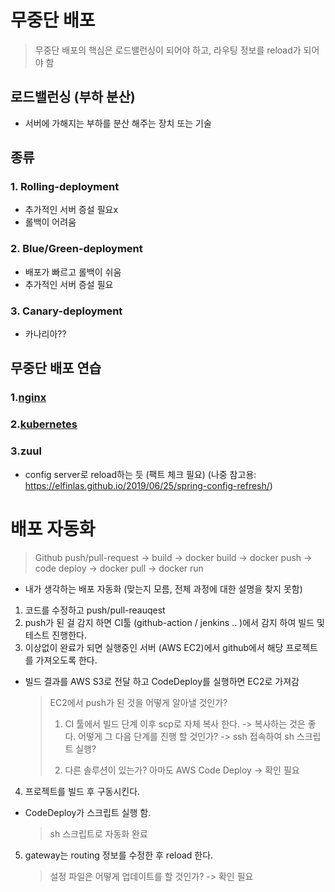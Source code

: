 # 무중단 배포
> 무중단 배포의 핵심은 로드밸런싱이 되어야 하고, 라우팅 정보를 reload가 되어야 함

## 로드밸런싱 (부하 분산)
- 서버에 가해지는 부하를 분산 해주는 장치 또는 기술

## 종류
### 1. Rolling-deployment
- 추가적인 서버 증설 필요x
- 롤백이 어려움
### 2. Blue/Green-deployment
- 배포가 빠르고 롤백이 쉬움
- 추가적인 서버 증설 필요
### 3. Canary-deployment
- 카나리아??

## 무중단 배포 연습
### 1.[nginx](https://github.com/zkdlu/deployment-example/blob/main/nginx/%EB%AC%B4%EC%A4%91%EB%8B%A8%EB%B0%B0%ED%8F%AC.md)

### 2.[kubernetes](https://github.com/zkdlu/deployment-example/blob/main/kubernetes/%EB%AC%B4%EC%A4%91%EB%8B%A8%EB%B0%B0%ED%8F%AC.md)

### 3.zuul
- config server로 reload하는 듯 (팩트 체크 필요) (나중 참고용: https://elfinlas.github.io/2019/06/25/spring-config-refresh/)

# 배포 자동화
> Github push/pull-request -> build -> docker build -> docker push -> code deploy -> docker pull -> docker run

- 내가 생각하는 배포 자동화 (맞는지 모름, 전체 과정에 대한 설명을 찾지 못함)
1. 코드를 수정하고 push/pull-reauqest
2. push가 된 걸 감지 하면 CI툴 (github-action / jenkins .. )에서 감지 하여 빌드 및 테스트 진행한다.
3. 이상없이 완료가 되면 실행중인 서버 (AWS EC2)에서 github에서 해당 프로젝트를 가져오도록 한다. 
- 빌드 결과를 AWS S3로 전달 하고 CodeDeploy를 실행하면 EC2로 가져감
    > EC2에서 push가 된 것을 어떻게 알아낼 것인가?
    >
    > 1. CI 툴에서 빌드 단계 이후 scp로 자체 복사 한다. -> 복사하는 것은 좋다. 어떻게 그 다음 단계를 진행 할 것인가? -> ssh 접속하여 sh 스크립트 실행?
    > 
    > 2. 다른 솔루션이 있는가? 아마도 AWS Code Deploy -> 확인 필요  
4. 프로젝트를 빌드 후 구동시킨다.
- CodeDeploy가 스크립트 실행 함.
  
    > sh 스크립트로 자동화 완료
5. gateway는 routing 정보를 수정한 후 reload 한다.
   
    > 설정 파일은 어떻게 업데이트를 할 것인가? -> 확인 필요
